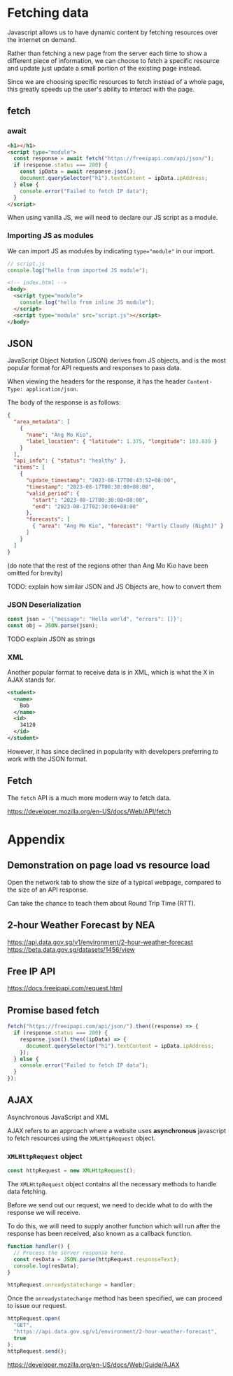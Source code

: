 # Fetching data

Javascript allows us to have dynamic content by fetching resources over the internet on demand.

Rather than fetching a new page from the server each time to show a different piece of information, we can choose to fetch a specific resource and update just update a small portion of the existing page instead.

Since we are choosing specific resources to fetch instead of a whole page, this greatly speeds up the user's ability to interact with the page.

## fetch

### await

```html
<h1></h1>
<script type="module">
  const response = await fetch("https://freeipapi.com/api/json/");
  if (response.status === 200) {
    const ipData = await response.json();
    document.querySelector("h1").textContent = ipData.ipAddress;
  } else {
    console.error("Failed to fetch IP data");
  }
</script>
```

When using vanilla JS, we will need to declare our JS script as a module.

### Importing JS as modules

We can import JS as modules by indicating `type="module"` in our import.

```js
// script.js
console.log("hello from imported JS module");
```

```html
<!-- index.html -->
<body>
  <script type="module">
    console.log("hello from inline JS module");
  </script>
  <script type="module" src="script.js"></script>
</body>
```

## JSON

JavaScript Object Notation (JSON) derives from JS objects, and is the most popular format for API requests and responses to pass data.

When viewing the headers for the response, it has the header `Content-Type: application/json`.

The body of the response is as follows:

```json
{
  "area_metadata": [
    {
      "name": "Ang Mo Kio",
      "label_location": { "latitude": 1.375, "longitude": 103.839 }
    }
  ],
  "api_info": { "status": "healthy" },
  "items": [
    {
      "update_timestamp": "2023-08-17T00:43:52+08:00",
      "timestamp": "2023-08-17T00:30:00+08:00",
      "valid_period": {
        "start": "2023-08-17T00:30:00+08:00",
        "end": "2023-08-17T02:30:00+08:00"
      },
      "forecasts": [
        { "area": "Ang Mo Kio", "forecast": "Partly Cloudy (Night)" }
      ]
    }
  ]
}
```

(do note that the rest of the regions other than Ang Mo Kio have been omitted for brevity)

TODO: explain how similar JSON and JS Objects are, how to convert them

### JSON Deserialization

```js
const json = '{"message": "Hello world", "errors": []}';
const obj = JSON.parse(json);
```

TODO explain JSON as strings

### XML

Another popular format to receive data is in XML, which is what the X in AJAX stands for.

```xml
<student>
  <name>
    Bob
  </name>
  <id>
    34120
  </id>
</student>
```

However, it has since declined in popularity with developers preferring to work with the JSON format.

## Fetch

The `fetch` API is a much more modern way to fetch data.

https://developer.mozilla.org/en-US/docs/Web/API/fetch

# Appendix

## Demonstration on page load vs resource load

Open the network tab to show the size of a typical webpage, compared to the size of an API response.

Can take the chance to teach them about Round Trip Time (RTT).

## 2-hour Weather Forecast by NEA

https://api.data.gov.sg/v1/environment/2-hour-weather-forecast
https://beta.data.gov.sg/datasets/1456/view

## Free IP API

https://docs.freeipapi.com/request.html

## Promise based fetch

```js
fetch("https://freeipapi.com/api/json/").then((response) => {
  if (response.status === 200) {
    response.json().then((ipData) => {
      document.querySelector("h1").textContent = ipData.ipAddress;
    });
  } else {
    console.error("Failed to fetch IP data");
  }
});
```

## AJAX

Asynchronous JavaScript and XML

AJAX refers to an approach where a website uses **asynchronous** javascript to fetch resources using the `XMLHttpRequest` object.

### `XMLHttpRequest` object

```js
const httpRequest = new XMLHttpRequest();
```

The `XMLHttpRequest` object contains all the necessary methods to handle data fetching.

Before we send out our request, we need to decide what to do with the response we will receive.

To do this, we will need to supply another function which will run after the response has been received, also known as a callback function.

```js
function handler() {
  // Process the server response here.
  const resData = JSON.parse(httpRequest.responseText);
  console.log(resData);
}

httpRequest.onreadystatechange = handler;
```

Once the `onreadystatechange` method has been specified, we can proceed to issue our request.

```js
httpRequest.open(
  "GET",
  "https://api.data.gov.sg/v1/environment/2-hour-weather-forecast",
  true
);
httpRequest.send();
```

https://developer.mozilla.org/en-US/docs/Web/Guide/AJAX
